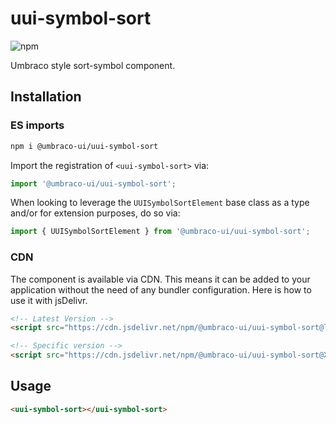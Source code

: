 # uui-symbol-sort

![npm](https://img.shields.io/npm/v/@umbraco-ui/uui-symbol-sort?logoColor=%231B264F)

Umbraco style sort-symbol component.

## Installation

### ES imports

```zsh
npm i @umbraco-ui/uui-symbol-sort
```

Import the registration of `<uui-symbol-sort>` via:

```javascript
import '@umbraco-ui/uui-symbol-sort';
```

When looking to leverage the `UUISymbolSortElement` base class as a type and/or for extension purposes, do so via:

```javascript
import { UUISymbolSortElement } from '@umbraco-ui/uui-symbol-sort';
```

### CDN

The component is available via CDN. This means it can be added to your application without the need of any bundler configuration. Here is how to use it with jsDelivr.

```html
<!-- Latest Version -->
<script src="https://cdn.jsdelivr.net/npm/@umbraco-ui/uui-symbol-sort@latest/dist/uui-symbol-sort.min.js"></script>

<!-- Specific version -->
<script src="https://cdn.jsdelivr.net/npm/@umbraco-ui/uui-symbol-sort@X.X.X/dist/uui-symbol-sort.min.js"></script>
```

## Usage

```html
<uui-symbol-sort></uui-symbol-sort>
```
